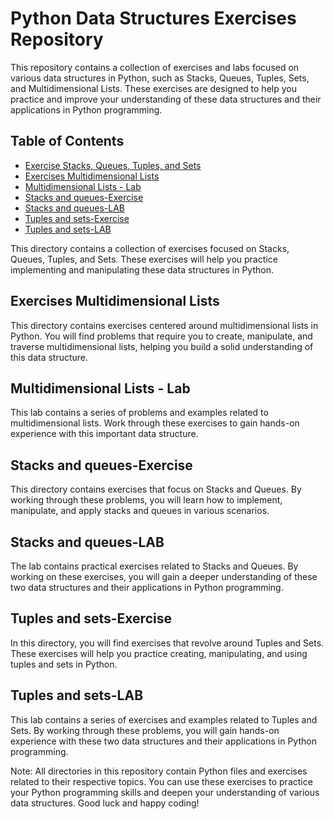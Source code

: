 # Python Data Structures Exercises Repository
This repository contains a collection of exercises and labs focused on various data structures in Python, such as Stacks, Queues, Tuples, Sets, and Multidimensional Lists. These exercises are designed to help you practice and improve your understanding of these data structures and their applications in Python programming.

## Table of Contents
* [Exercise Stacks, Queues, Tuples, and Sets](./Exercise%20Stacks,%20Queues,%20Tuples,%20and%20Sets)
* [Exercises Multidimensional Lists](./Exercises%20Multidimensional%20Lists)
* [Multidimensional Lists - Lab](./Multidimensional%20Lists%20-%20Lab)
* [Stacks and queues-Exercise](./Stacks%20and%20queues-Exercise)
* [Stacks and queues-LAB](./Stacks%20and%20queues-LAB)
* [Tuples and sets-Exercise](./Tuples%20and%20sets-Exercise)
* [Tuples and sets-LAB](./Tuples%20and%20sets-LAB)

This directory contains a collection of exercises focused on Stacks, Queues, Tuples, and Sets. These exercises will help you practice implementing and manipulating these data structures in Python.

## Exercises Multidimensional Lists
This directory contains exercises centered around multidimensional lists in Python. You will find problems that require you to create, manipulate, and traverse multidimensional lists, helping you build a solid understanding of this data structure.

## Multidimensional Lists - Lab
This lab contains a series of problems and examples related to multidimensional lists. Work through these exercises to gain hands-on experience with this important data structure.

## Stacks and queues-Exercise
This directory contains exercises that focus on Stacks and Queues. By working through these problems, you will learn how to implement, manipulate, and apply stacks and queues in various scenarios.

## Stacks and queues-LAB
The lab contains practical exercises related to Stacks and Queues. By working on these exercises, you will gain a deeper understanding of these two data structures and their applications in Python programming.

## Tuples and sets-Exercise
In this directory, you will find exercises that revolve around Tuples and Sets. These exercises will help you practice creating, manipulating, and using tuples and sets in Python.

## Tuples and sets-LAB
This lab contains a series of exercises and examples related to Tuples and Sets. By working through these problems, you will gain hands-on experience with these two data structures and their applications in Python programming.

Note: All directories in this repository contain Python files and exercises related to their respective topics. You can use these exercises to practice your Python programming skills and deepen your understanding of various data structures. Good luck and happy coding!
